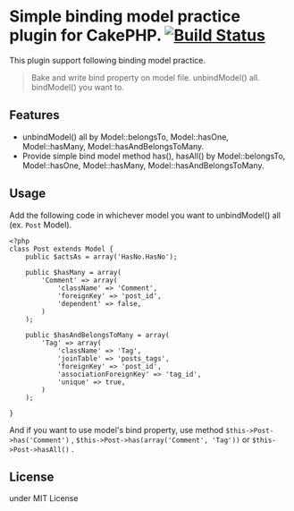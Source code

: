 # Simple binding model practice plugin for CakePHP. [![Build Status](https://travis-ci.org/k1LoW/has_no.svg)](https://travis-ci.org/k1LoW/has_no)

This plugin support following binding model practice.

> Bake and write bind property on model file.
> unbindModel() all.
> bindModel() you want to.

## Features

* unbindModel() all by Model::belongsTo, Model::hasOne, Model::hasMany, Model::hasAndBelongsToMany.
* Provide simple bind model method has(), hasAll() by Model::belongsTo, Model::hasOne, Model::hasMany, Model::hasAndBelongsToMany.

## Usage

Add the following code in whichever model you want to unbindModel() all (ex. `Post` Model).

```
<?php
class Post extends Model {
    public $actsAs = array('HasNo.HasNo');

    public $hasMany = array(
        'Comment' => array(
            'className' => 'Comment',
            'foreignKey' => 'post_id',
            'dependent' => false,
        )
    );

    public $hasAndBelongsToMany = array(
        'Tag' => array(
            'className' => 'Tag',
            'joinTable' => 'posts_tags',
            'foreignKey' => 'post_id',
            'associationForeignKey' => 'tag_id',
            'unique' => true,
        )
    );

}
```

And if you want to use model's bind property, use method `$this->Post->has('Comment')` , `$this->Post->has(array('Comment', 'Tag'))` or `$this->Post->hasAll()` .

## License

under MIT License
